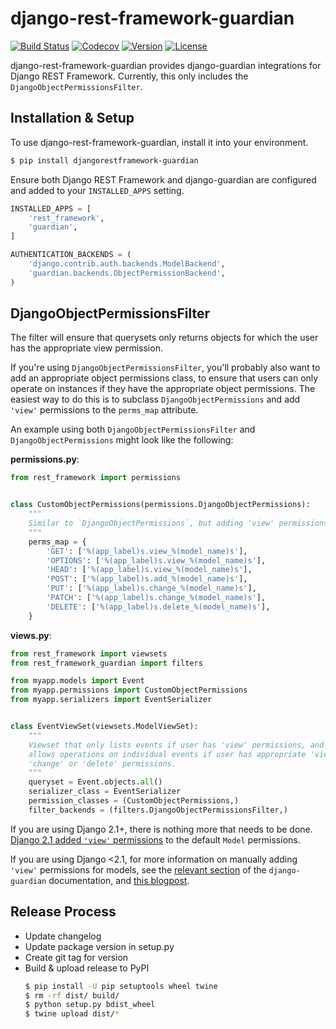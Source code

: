 # django-rest-framework-guardian

[![Build Status](https://travis-ci.org/rpkilby/django-rest-framework-guardian.svg?branch=master)](https://travis-ci.org/rpkilby/django-rest-framework-guardian)
[![Codecov](https://codecov.io/gh/rpkilby/django-rest-framework-guardian/branch/master/graph/badge.svg)](https://codecov.io/gh/rpkilby/django-rest-framework-guardian)
[![Version](https://img.shields.io/pypi/v/djangorestframework-guardian.svg)](https://pypi.org/project/djangorestframework-guardian)
[![License](https://img.shields.io/pypi/l/djangorestframework-guardian.svg)](https://pypi.org/project/djangorestframework-guardian)

django-rest-framework-guardian provides django-guardian integrations for Django REST Framework.
Currently, this only includes the `DjangoObjectPermissionsFilter`.


## Installation & Setup

To use django-rest-framework-guardian, install it into your environment.

```sh
$ pip install djangorestframework-guardian
```

Ensure both Django REST Framework and django-guardian are configured and added to your `INSTALLED_APPS` setting.

```python
INSTALLED_APPS = [
    'rest_framework',
    'guardian',
]

AUTHENTICATION_BACKENDS = (
    'django.contrib.auth.backends.ModelBackend',
    'guardian.backends.ObjectPermissionBackend',
)
```


## DjangoObjectPermissionsFilter

The filter will ensure that querysets only returns objects for which the user has the appropriate view permission.

If you're using `DjangoObjectPermissionsFilter`, you'll probably also want to add an appropriate object permissions
class, to ensure that users can only operate on instances if they have the appropriate object permissions.  The easiest
way to do this is to subclass `DjangoObjectPermissions` and add `'view'` permissions to the `perms_map` attribute.

An example using both `DjangoObjectPermissionsFilter` and `DjangoObjectPermissions` might look like the following:

**permissions.py**:

```python
from rest_framework import permissions


class CustomObjectPermissions(permissions.DjangoObjectPermissions):
    """
    Similar to `DjangoObjectPermissions`, but adding 'view' permissions.
    """
    perms_map = {
        'GET': ['%(app_label)s.view_%(model_name)s'],
        'OPTIONS': ['%(app_label)s.view_%(model_name)s'],
        'HEAD': ['%(app_label)s.view_%(model_name)s'],
        'POST': ['%(app_label)s.add_%(model_name)s'],
        'PUT': ['%(app_label)s.change_%(model_name)s'],
        'PATCH': ['%(app_label)s.change_%(model_name)s'],
        'DELETE': ['%(app_label)s.delete_%(model_name)s'],
    }
```

**views.py**:

```python
from rest_framework import viewsets
from rest_framework_guardian import filters

from myapp.models import Event
from myapp.permissions import CustomObjectPermissions
from myapp.serializers import EventSerializer


class EventViewSet(viewsets.ModelViewSet):
    """
    Viewset that only lists events if user has 'view' permissions, and only
    allows operations on individual events if user has appropriate 'view', 'add',
    'change' or 'delete' permissions.
    """
    queryset = Event.objects.all()
    serializer_class = EventSerializer
    permission_classes = (CustomObjectPermissions,)
    filter_backends = (filters.DjangoObjectPermissionsFilter,)
```

If you are using Django 2.1+, there is nothing more that needs to be done.
[Django 2.1 added `'view'` permissions][django-21-release] to the default `Model` permissions.

If you are using Django <2.1, for more information on manually adding `'view'` permissions for models,
see the [relevant section][view-permissions] of the `django-guardian` documentation, and
[this blogpost][view-permissions-blogpost].

[django-21-release]: https://docs.djangoproject.com/en/stable/releases/2.1/#model-view-permission
[view-permissions]: https://django-guardian.readthedocs.io/en/v1.5.0/userguide/assign.html
[view-permissions-blogpost]: https://blog.nyaruka.com/adding-a-view-permission-to-django-models

## Release Process

- Update changelog
- Update package version in setup.py
- Create git tag for version
- Build & upload release to PyPI
  ```bash
  $ pip install -U pip setuptools wheel twine
  $ rm -rf dist/ build/
  $ python setup.py bdist_wheel
  $ twine upload dist/*
  ```
